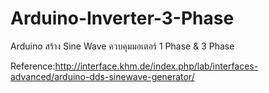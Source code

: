 # Arduino-Inverter-3-Phase
Arduino สร้าง Sine Wave ควบคุมมอเตอร์ 1 Phase &amp; 3 Phase

Reference:http://interface.khm.de/index.php/lab/interfaces-advanced/arduino-dds-sinewave-generator/
